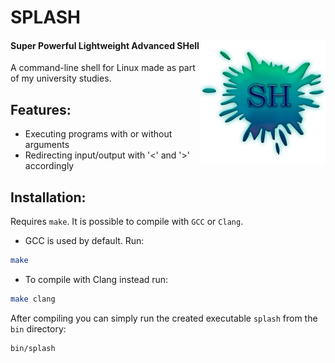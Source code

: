 # SPLASH

<img src="images/logo.png" align="right" width="200" heigth="200">

#### Super Powerful Lightweight Advanced SHell
A command-line shell for Linux made as part of my university studies.

## Features:
- Executing programs with or without arguments
- Redirecting input/output with '<' and '>' accordingly

## Installation:
Requires `make`.
It is possible to compile with `GCC` or `Clang`.

- GCC is used by default. Run:
```sh
make
```

- To compile with Clang instead run:
```sh
make clang
```

After compiling you can simply run the created executable `splash` from the `bin` directory:
```sh
bin/splash
```
